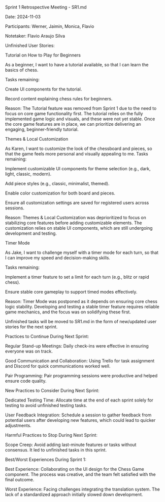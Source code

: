 Sprint 1 Retrospective Meeting - SR1.md

Date: 2024-11-03

Participants: Werner, Jaimin, Monica, Flavio

Notetaker: Flavio Araujo Silva

Unfinished User Stories:

Tutorial on How to Play for Beginners

As a beginner, I want to have a tutorial available, so that I can learn the basics of chess.

Tasks remaining:

Create UI components for the tutorial.

Record content explaining chess rules for beginners.

Reason: The Tutorial feature was removed from Sprint 1 due to the need to focus on core game functionality first. The tutorial relies on the fully implemented game logic and visuals, 
and these were not yet stable. 
Once the core game features are in place, we can prioritize delivering an engaging, beginner-friendly tutorial.

Themes & Local Customization

As Karen, I want to customize the look of the chessboard and pieces, so that the game feels more personal and visually appealing to me.
Tasks remaining:

Implement customizable UI components for theme selection (e.g., dark, light, classic, modern).

Add piece styles (e.g., classic, minimalist, themed).

Enable color customization for both board and pieces.

Ensure all customization settings are saved for registered users across sessions.

Reason: Themes & Local Customization was deprioritized to focus on stabilizing core features before adding customizable elements. The customization relies on stable UI components, which are still undergoing development and testing.

Timer Mode

As Jake, I want to challenge myself with a timer mode for each turn, so that I can improve my speed and decision-making skills.

Tasks remaining:

Implement a timer feature to set a limit for each turn (e.g., blitz or rapid chess).

Ensure stable core gameplay to support timed modes effectively.

Reason: Timer Mode was postponed as it depends on ensuring core chess logic stability. Developing and testing a stable timer feature requires reliable game mechanics, and the focus was on solidifying these first.

Unfinished tasks will be moved to SR1.md in the form of new/updated user stories for the next sprint.

Practices to Continue During Next Sprint:

Regular Stand-up Meetings: Daily check-ins were effective in ensuring everyone was on track.

Good Communication and Collaboration: Using Trello for task assignment and Discord for quick communications worked well.

Pair Programming: Pair programming sessions were productive and helped ensure code quality.

New Practices to Consider During Next Sprint:

Dedicated Testing Time: Allocate time at the end of each sprint solely for testing to avoid unfinished testing tasks.

User Feedback Integration: Schedule a session to gather feedback from potential users after developing new features, which could lead to quicker adjustments.

Harmful Practices to Stop During Next Sprint:

Scope Creep: Avoid adding last-minute features or tasks without consensus. It led to unfinished tasks in this sprint.

Best/Worst Experiences During Sprint 1:

Best Experience: Collaborating on the UI design for the Chess Game component. The process was creative, and the team felt satisfied with the final outcome.

Worst Experience: Facing challenges integrating the translation system. The lack of a standardized approach initially slowed down development.
